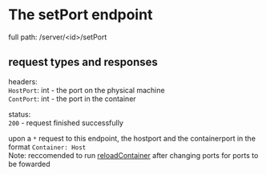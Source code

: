 # The setPort endpoint

full path: /server/<id\>/setPort
## request types and responses

headers:<br>
`HostPort`: int - the port on the physical machine<br>
`ContPort`: int - the port in the container<br>

status:     
`200` - request finished successfully <br>

upon a `*` request to this endpoint, the hostport and the containerport in the format `Container: Host`<br>
Note: reccomended to run [reloadContainer](/docs/server/id/reloadContainer) after changing ports for ports to be fowarded